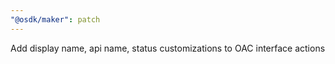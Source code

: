 ```yaml
---
"@osdk/maker": patch
---
```


Add display name, api name, status customizations to OAC interface actions
